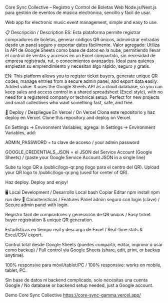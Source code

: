 Core Sync Collective – Registro y Control de Boletas
Web Node.js/Next.js para gestión de eventos de música electrónica, sencillo y fácil de usar.

Web app for electronic music event management, simple and easy to use.

📋 Descripción / Description
ES:
Esta plataforma permite registrar compradores de boletas, generar códigos QR únicos, administrar entradas desde un panel seguro y exportar datos fácilmente.
Valor agregado: Utiliza la API de Google Sheets como base de datos en la nube, permitiendo llevar el control de ventas y accesos en un Excel compartido, sin necesidad de empresa registrada, rut, o conocimientos avanzados. Ideal para quienes empiezan su emprendimiento y necesitan algo rápido, seguro y gratis.

EN:
This platform allows you to register ticket buyers, generate unique QR codes, manage entries from a secure admin panel, and export data easily.
Added value: It uses the Google Sheets API as a cloud database, so you can keep sales and access control in a shared spreadsheet (Excel style), with no need for a registered company or technical setup. Perfect for new projects and small collectives who want something fast, safe, and free.

🚀 Deploy / Despliegue
En Vercel / On Vercel
Clona este repositorio y haz deploy en Vercel.
Clone this repository and deploy on Vercel.

En Settings → Environment Variables, agrega:
In Settings → Environment Variables, add:

ADMIN_PASSWORD = tu clave de acceso / your admin password

GOOGLE_CREDENTIALS_JSON = el JSON del Service Account (Google Sheets) / (paste your Google Service Account JSON in a single line)

Sube tu logo QR a /public/logo-qr.png (logo para el centro del QR).
Upload your QR logo to /public/logo-qr.png (used for center of QR).

Haz deploy.
Deploy and enjoy!

🖥️ Local Development / Desarrollo Local
bash
Copiar
Editar
npm install
npm run dev
🌟 Características / Features
Panel admin seguro con login (clave) / Secure admin panel with login.

Registro fácil de compradores y generación de QR únicos / Easy ticket buyer registration & unique QR generation.

Estadísticas en tiempo real y descarga de Excel / Real-time stats & Excel/CSV export.

Control total desde Google Sheets (puedes compartir, editar, imprimir o usar como backup) / Full control via Google Sheets (share, edit, print, or backup anytime).

100% responsive para móvil/tablet/PC / 100% responsive: works on mobile, tablet, PC.

Sin base de datos ni backend complicado, solo necesitas una cuenta Google / No database or backend setup needed, just a Google account.

Demo
Core Sync Collective
https://core-sync-gamma.vercel.app/
